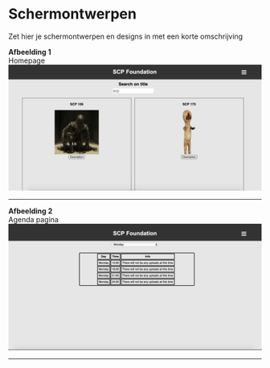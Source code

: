 # Schermontwerpen

Zet hier je schermontwerpen en designs in met een korte omschrijving

**Afbeelding 1**  
Homepage
![Afbeelding 1](homepage.png)
___

**Afbeelding 2**  
Agenda pagina
![Afbeelding 1](agendapage.png)
___
